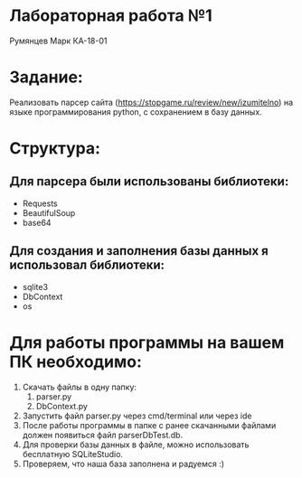 # Лабораторная работа №1 
Румянцев Марк КА-18-01

# Задание:
Реализовать парсер сайта (https://stopgame.ru/review/new/izumitelno) на языке программирования python, с сохранением в базу данных.

# Структура:
## Для парсера были использованы библиотеки:
   - Requests
   - BeautifulSoup
   - base64
## Для создания и заполнения базы данных я использовал библиотеки:
   - sqlite3
   - DbContext
   - os
# Для работы программы на вашем ПК необходимо:
   1. Скачать файлы в одну папку:
      1. parser.py
      2. DbContext.py
   2. Запустить файл parser.py через cmd/terminal или через ide
   3. После работы программы в папке с ранее скачанными файлами должен появиться файл parserDbTest.db.
   4. Для проверки базы данных в файле, можно использовать бесплатную SQLiteStudio.
   5. Проверяем, что наша база заполнена и радуемся :)
